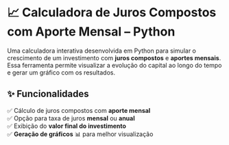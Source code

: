 # 📈 Calculadora de Juros Compostos com Aporte Mensal – Python  

Uma calculadora interativa desenvolvida em Python para simular o crescimento de um investimento com **juros compostos** e **aportes mensais**. Essa ferramenta permite visualizar a evolução do capital ao longo do tempo e gerar um gráfico com os resultados.

## ✨ Funcionalidades  

✅ Cálculo de juros compostos com **aporte mensal**  
✅ Opção para taxa de juros **mensal** ou **anual**  
✅ Exibição do **valor final do investimento**  
✅ **Geração de gráficos** 📊 para melhor visualização  
